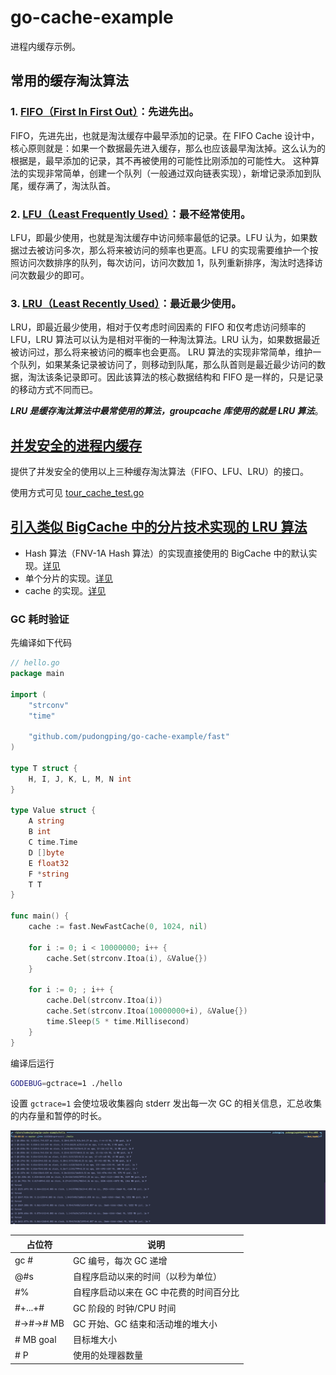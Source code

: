 # go-cache-example

进程内缓存示例。

## 常用的缓存淘汰算法

### 1. [FIFO（First In First Out）](./fifo)：先进先出。

FIFO，先进先出，也就是淘汰缓存中最早添加的记录。在 FIFO Cache 设计中，核心原则就是：如果一个数据最先进入缓存，那么也应该最早淘汰掉。这么认为的根据是，最早添加的记录，其不再被使用的可能性比刚添加的可能性大。
这种算法的实现非常简单，创建一个队列（一般通过双向链表实现），新增记录添加到队尾，缓存满了，淘汰队首。

### 2. [LFU（Least Frequently Used）](./lfu)：最不经常使用。

LFU，即最少使用，也就是淘汰缓存中访问频率最低的记录。LFU 认为，如果数据过去被访问多次，那么将来被访问的频率也更高。LFU 的实现需要维护一个按照访问次数排序的队列，每次访问，访问次数加 1，队列重新排序，淘汰时选择访问次数最少的即可。

### 3. [LRU（Least Recently Used）](./lru)：最近最少使用。

LRU，即最近最少使用，相对于仅考虑时间因素的 FIFO 和仅考虑访问频率的 LFU，LRU 算法可以认为是相对平衡的一种淘汰算法。LRU 认为，如果数据最近被访问过，那么将来被访问的概率也会更高。
LRU 算法的实现非常简单，维护一个队列，如果某条记录被访问了，则移动到队尾，那么队首则是最近最少访问的数据，淘汰该条记录即可。因此该算法的核心数据结构和 FIFO 是一样的，只是记录的移动方式不同而已。

***LRU 是缓存淘汰算法中最常使用的算法，groupcache 库使用的就是 LRU 算法***。

## [并发安全的进程内缓存](./tour_cache.go)

提供了并发安全的使用以上三种缓存淘汰算法（FIFO、LFU、LRU）的接口。

使用方式可见 [tour_cache_test.go](./tour_cache_test.go)

## [引入类似 BigCache 中的分片技术实现的 LRU 算法](./fast)

- Hash 算法（FNV-1A Hash 算法）的实现直接使用的 BigCache 中的默认实现。[详见](./fast/hasher.go)
- 单个分片的实现。[详见](./fast/shard.go)
- cache 的实现。[详见](./fast/cache.go)

### GC 耗时验证

先编译如下代码

```go
// hello.go
package main

import (
	"strconv"
	"time"

	"github.com/pudongping/go-cache-example/fast"
)

type T struct {
	H, I, J, K, L, M, N int
}

type Value struct {
	A string
	B int
	C time.Time
	D []byte
	E float32
	F *string
	T T
}

func main() {
	cache := fast.NewFastCache(0, 1024, nil)

	for i := 0; i < 10000000; i++ {
		cache.Set(strconv.Itoa(i), &Value{})
	}

	for i := 0; ; i++ {
		cache.Del(strconv.Itoa(i))
		cache.Set(strconv.Itoa(10000000+i), &Value{})
		time.Sleep(5 * time.Millisecond)
	}
}
```

编译后运行

```bash
GODEBUG=gctrace=1 ./hello
```

设置 `gctrace=1` 会使垃圾收集器向 stderr 发出每一次 GC 的相关信息，汇总收集的内存量和暂停的时长。

![](./fast/gc.png)

| 占位符 | 说明                    |
| --- |-----------------------|
| gc # | GC 编号，每次 GC 递增        |
| @#s | 自程序启动以来的时间（以秒为单位）     |
| #% | 自程序启动以来在 GC 中花费的时间百分比 |
| #+...+# | GC 阶段的 时钟/CPU 时间      |
| #->#-># MB | GC 开始、GC 结束和活动堆的堆大小   |
| # MB goal  | 目标堆大小                 |
| # P | 使用的处理器数量              |